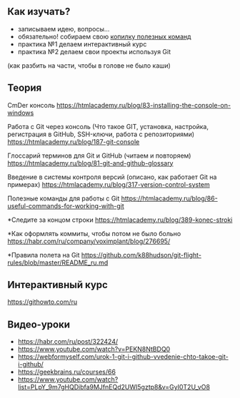 ## Как изучать?
- записываем идею, вопросы...
- обязательно! собираем свою [копилку полезных команд](git-tut.md)
- практика №1 делаем интерактивный курс
- практика №2 делаем свои проекты используя Git

(как разбить на части, чтобы в голове не было каши)

## Теория
CmDer консоль
https://htmlacademy.ru/blog/83-installing-the-console-on-windows

Работа с Git через консоль (Что такое GIT, установка, настройка, регистрация в GitHub, SSH-ключи, работа с репозиториями)
https://htmlacademy.ru/blog/187-git-console

Глоссарий терминов для Git и GitHub (читаем и повторяем)
https://htmlacademy.ru/blog/81-git-and-github-glossary

Введение в системы контроля версий (описано, как работает Git на примерах)
https://htmlacademy.ru/blog/317-version-control-system

Полезные команды для работы с Git
https://htmlacademy.ru/blog/86-useful-commands-for-working-with-git

*Следите за концом строки
https://htmlacademy.ru/blog/389-konec-stroki

*Как оформлять коммиты, чтобы потом не было больно
https://habr.com/ru/company/voximplant/blog/276695/

*Правила полета на Git
https://github.com/k88hudson/git-flight-rules/blob/master/README_ru.md

## Интерактивный курс
https://githowto.com/ru

## Видео-уроки
- https://habr.com/ru/post/322424/
- https://www.youtube.com/watch?v=PEKN8NtBDQ0
- https://webformyself.com/urok-1-git-i-github-vvedenie-chto-takoe-git-i-github/
- https://geekbrains.ru/courses/66
- https://www.youtube.com/watch?list=PLpY_9m7gHQDibfa9MJfnEQd2UWI5gztp8&v=GyI0T2U_vO8
